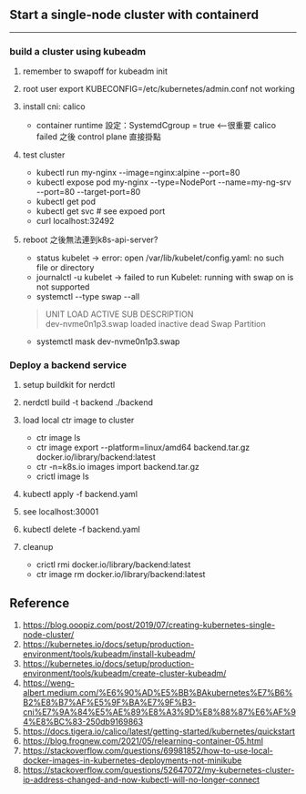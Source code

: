 ## Start a single-node cluster with containerd
---

### build a cluster using kubeadm

1. remember to swapoff for kubeadm init

2. root user export KUBECONFIG=/etc/kubernetes/admin.conf not working

3. install cni: calico
    - container runtime 設定：SystemdCgroup = true <--很重要 calico failed 之後 control plane 直接掛點

4. test cluster
    - kubectl run my-nginx --image=nginx:alpine --port=80
    - kubectl expose pod my-nginx --type=NodePort --name=my-ng-srv --port=80 --target-port=80
    - kubectl get pod
    - kubectl get svc # see expoed port
    - curl localhost:32492

5. reboot 之後無法連到k8s-api-server?
    - status kubelet -> error: open /var/lib/kubelet/config.yaml: no such file or directory
    - journalctl -u kubelet -> failed to run Kubelet: running with swap on is not supported
    - systemctl --type swap --all
    > UNIT               LOAD   ACTIVE   SUB  DESCRIPTION   
      dev-nvme0n1p3.swap loaded inactive dead Swap Partition
    - systemctl mask dev-nvme0n1p3.swap


### Deploy a backend service

1. setup buildkit for nerdctl

2. nerdctl build -t backend ./backend

3. load local ctr image to cluster
    - ctr image ls
    - ctr image export --platform=linux/amd64 backend.tar.gz docker.io/library/backend:latest
    - ctr -n=k8s.io images import backend.tar.gz
    - crictl image ls

4. kubectl apply -f backend.yaml

5. see localhost:30001

6. kubectl delete -f backend.yaml

7. cleanup
    - crictl rmi docker.io/library/backend:latest
    - ctr image rm docker.io/library/backend:latest

## Reference
1. https://blog.ooopiz.com/post/2019/07/creating-kubernetes-single-node-cluster/
2. https://kubernetes.io/docs/setup/production-environment/tools/kubeadm/install-kubeadm/
3. https://kubernetes.io/docs/setup/production-environment/tools/kubeadm/create-cluster-kubeadm/
4. https://weng-albert.medium.com/%E6%90%AD%E5%BB%BAkubernetes%E7%B6%B2%E8%B7%AF%E5%9F%BA%E7%9F%B3-cni%E7%9A%84%E5%AE%89%E8%A3%9D%E8%88%87%E6%AF%94%E8%BC%83-250db9169863
5. https://docs.tigera.io/calico/latest/getting-started/kubernetes/quickstart
6. https://blog.frognew.com/2021/05/relearning-container-05.html
7. https://stackoverflow.com/questions/69981852/how-to-use-local-docker-images-in-kubernetes-deployments-not-minikube
8. https://stackoverflow.com/questions/52647072/my-kubernetes-cluster-ip-address-changed-and-now-kubectl-will-no-longer-connect